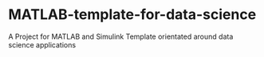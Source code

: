 # MATLAB-template-for-data-science
A Project for MATLAB and Simulink Template orientated around data science applications
